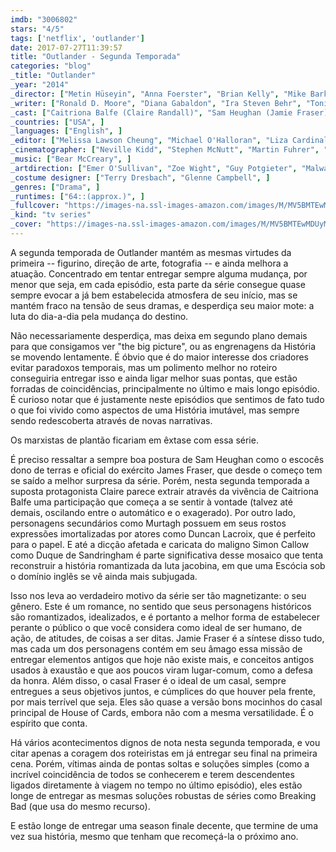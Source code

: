 ```yaml
---
imdb: "3006802"
stars: "4/5"
tags: ['netflix', 'outlander']
date: 2017-07-27T11:39:57
title: "Outlander - Segunda Temporada"
categories: "blog"
_title: "Outlander"
_year: "2014"
_director: ["Metin Hüseyin", "Anna Foerster", "Brian Kelly", "Mike Barker", "Philip John", "Brendan Maher", "John Dahl", "Richard Clark", "Douglas Mackinnon", ]
_writer: ["Ronald D. Moore", "Diana Gabaldon", "Ira Steven Behr", "Toni Graphia", "Anne Kenney", "Matthew B. Roberts", ]
_cast: ["Caitriona Balfe (Claire Randall)", "Sam Heughan (Jamie Fraser)", "Duncan Lacroix (Murtagh Fraser)", "Tobias Menzies (Jack Randall / ...)", "Grant O'Rourke (Rupert MacKenzie)", "Graham McTavish (Dougal MacKenzie)", "Stephen Walters (Angus Mhor)", "Simon Callow (Duke of Sandringham)"]
_countries: ["USA", ]
_languages: ["English", ]
_editor: ["Melissa Lawson Cheung", "Michael O'Halloran", "Liza Cardinale", ]
_cinematographer: ["Neville Kidd", "Stephen McNutt", "Martin Fuhrer", "Michael Swan", "Denis Crossan", "David Higgs", ]
_music: ["Bear McCreary", ]
_artdirection: ["Emer O'Sullivan", "Zoe Wight", "Guy Potgieter", "Malwande Sigabi", "Lydia Farrell", "Lisa Van Velden", "Ghillie Smith", "Fiona Gavin", "Nicki McCallum", ]
_costume designer: ["Terry Dresbach", "Glenne Campbell", ]
_genres: ["Drama", ]
_runtimes: ["64::(approx.)", ]
_fullcover: "https://images-na.ssl-images-amazon.com/images/M/MV5BMTEwMDUyMzgyNDVeQTJeQWpwZ15BbWU4MDQ3ODU3ODIy.jpg"
_kind: "tv series"
_cover: "https://images-na.ssl-images-amazon.com/images/M/MV5BMTEwMDUyMzgyNDVeQTJeQWpwZ15BbWU4MDQ3ODU3ODIy._V1._SX93_SY140_.jpg"
---
```

A segunda temporada de Outlander mantém as mesmas virtudes da primeira -- figurino, direção de arte, fotografia -- e ainda melhora a atuação. Concentrado em tentar entregar sempre alguma mudança, por menor que seja, em cada episódio, esta parte da série consegue quase sempre evocar a já bem estabelecida atmosfera de seu início, mas se mantém fraco na tensão de seus dramas, e desperdiça seu maior mote: a luta do dia-a-dia pela mudança do destino.

Não necessariamente desperdiça, mas deixa em segundo plano demais para que consigamos ver "the big picture", ou as engrenagens da História se movendo lentamente. É óbvio que é do maior interesse dos criadores evitar paradoxos temporais, mas um polimento melhor no roteiro conseguiria entregar isso e ainda ligar melhor suas pontas, que estão forradas de coincidências, principalmente no último e mais longo episódio. É curioso notar que é justamente neste episódios que sentimos de fato tudo o que foi vivido como aspectos de uma História imutável, mas sempre sendo redescoberta através de novas narrativas.

Os marxistas de plantão ficariam em êxtase com essa série.

É preciso ressaltar a sempre boa postura de Sam Heughan como o escocês dono de terras e oficial do exército James Fraser, que desde o começo tem se saído a melhor surpresa da série. Porém, nesta segunda temporada a suposta protagonista Claire parece extrair através da vivência de Caitriona Balfe uma participação que começa a se sentir à vontade (talvez até demais, oscilando entre o automático e o exagerado). Por outro lado, personagens secundários como Murtagh possuem em seus rostos expressões imortalizadas por atores como Duncan Lacroix, que é perfeito para o papel. E até a dicção afetada e caricata do maligno Simon Callow como Duque de Sandringham é parte significativa desse mosaico que tenta reconstruir a história romantizada da luta jacobina, em que uma Escócia sob o domínio inglês se vê ainda mais subjugada.

Isso nos leva ao verdadeiro motivo da série ser tão magnetizante: o seu gênero. Este é um romance, no sentido que seus personagens históricos são romantizados, idealizados, e é portanto a melhor forma de estabelecer perante o público o que você considera como ideal de ser humano, de ação, de atitudes, de coisas a ser ditas. Jamie Fraser é a síntese disso tudo, mas cada um dos personagens contém em seu âmago essa missão de entregar elementos antigos que hoje não existe mais, e conceitos antigos usados à exaustão e que aos poucos viram lugar-comum, como a defesa da honra. Além disso, o casal Fraser é o ideal de um casal, sempre entregues a seus objetivos juntos, e cúmplices do que houver pela frente, por mais terrível que seja. Eles são quase a versão bons mocinhos do casal principal de House of Cards, embora não com a mesma versatilidade. É o espírito que conta.

Há vários acontecimentos dignos de nota nesta segunda temporada, e vou citar apenas a coragem dos roteiristas em já entregar seu final na primeira cena. Porém, vítimas ainda de pontas soltas e soluções simples (como a incrível coincidência de todos se conhecerem e terem descendentes ligados diretamente à viagem no tempo no último episódio), eles estão longe de entregar as mesmas soluções robustas de séries como Breaking Bad (que usa do mesmo recurso).

E estão longe de entregar uma season finale decente, que termine de uma vez sua história, mesmo que tenham que recomeçá-la o próximo ano.
